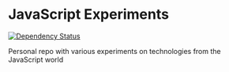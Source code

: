 # JavaScript Experiments

[![Dependency Status](https://david-dm.org/ne05ky/js-experiments.svg)](https://david-dm.org/ne05ky/js-experiments)

Personal repo with various experiments on technologies from the JavaScript world